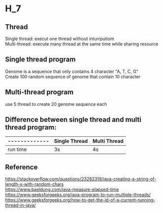 # H_7
## Thread
Single thread: execut one thread without inturrputiom   
Multi-thread: execute many thread at the same time while sharing resource

## Single thread program
Genome is a sequence that only contains 4 character "A, T, C, G"   
Create 100 random sequence of genome that contain 10 character   
## Multi-thread program
use 5 thread to create 20 genome sequence each

 
##  Difference between single thread and multi thread program:


| ------------- | Single Thread  | Multi Thread |
| ------------- | ------------- | ------------- |
| run time | 3s  | 4s  |
## Reference

https://stackoverflow.com/questions/23282319/java-creating-a-string-of-length-x-with-random-chars   
https://www.baeldung.com/java-measure-elapsed-time    
https://www.geeksforgeeks.org/java-program-to-run-multiple-threads/   
https://www.geeksforgeeks.org/how-to-get-the-id-of-a-current-running-thread-in-java/    
